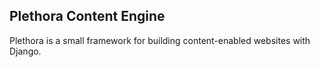 Plethora Content Engine
-----------------------

Plethora is a small framework for building content-enabled websites with Django.
